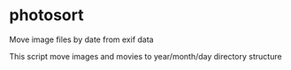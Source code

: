 # photosort
Move image files by date from exif data

This script move images and movies to year/month/day directory structure 
